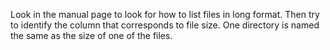 Look in the manual page to look for how to list files in long format.
Then try to identify the column that corresponds to file size.
One directory is named the same as the size of one of the files.
